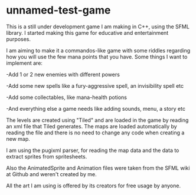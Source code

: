 # unnamed-test-game
This is a still under development game I am making in C++, using the SFML library. I started making this game for educative and entertainment purposes.

I am aiming to make it a commandos-like game with some riddles regarding how you will use the few mana points that you have. Some things I want to implement are:

-Add 1 or 2 new enemies with different powers

-Add some new spells like a fury-aggressive spell, an invisibility spell etc

-Add some collectables, like mana-health potions

-And everything else a game needs like adding sounds, menu, a story etc

The levels are created using "Tiled" and are loaded in the game by reading an xml file that Tiled generates. The maps are loaded automatically by reading the file and there is no need to change any code when creating a new map.

I am using the pugixml parser, for reading the map data and the data to extract sprites from spritesheets.

Also the AnimatedSprite and Animation files were taken from the SFML wiki at Github and weren't created by me.

All the art I am using is offered by its creators for free usage by anyone.
